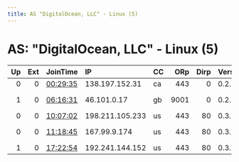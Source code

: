 ```yaml
---
title: AS "DigitalOcean, LLC" - Linux (5)
---
```


# AS: "DigitalOcean, LLC" - Linux (5)

|   Up |   Ext | JoinTime                                                                                            | IP              | CC   |   ORp |   Dirp | Version   | Contact                          | Nickname        |   eFamMembers |
|-----:|------:|:----------------------------------------------------------------------------------------------------|:----------------|:-----|------:|-------:|:----------|:---------------------------------|:----------------|--------------:|
|    0 |     0 | [00:29:35](https://metrics.torproject.org/rs.html#details/F4514571B3D99C85A8BEC8582C8FDA2415AD36A4) | 138.197.152.31  | ca   |   443 |      0 | 0.2.9.14  | nobe@mail2tor.com                | DanyParcaCA     |             1 |
|    1 |     0 | [06:16:31](https://metrics.torproject.org/rs.html#details/F498507D354DA8EE397FA9F1D9611DE1824B493C) | 46.101.0.17     | gb   |  9001 |      0 | 0.2.9.14  | 0xFFFFFFFF Random Person         | Ninjaipservers2 |             2 |
|    0 |     0 | [10:07:02](https://metrics.torproject.org/rs.html#details/1FF661200B090CFDD4E1D48699A310BFCB6E9EC7) | 198.211.105.233 | us   |   443 |     80 | 0.3.2.10  | None                             | th1s            |             1 |
|    0 |     0 | [11:18:45](https://metrics.torproject.org/rs.html#details/6C1402C41E1821D2C202A6E91C89E91123E197CC) | 167.99.9.174    | us   |   443 |     80 | 0.3.2.10  | dev &lt;&lt;at th1s&lt;doT&gt;us | th1sExitNode    |             1 |
|    1 |     0 | [17:22:54](https://metrics.torproject.org/rs.html#details/1B27BCB1D4E13EE7CDC8C202FD2E4E2DF8FC93BE) | 192.241.144.152 | us   |   443 |     80 | 0.3.2.10  | tor@th1s.us                      | th1sExitNode    |             1 |
